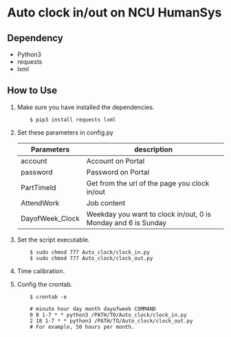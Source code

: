 # Auto clock in/out on NCU HumanSys

## Dependency
 - Python3
 - requests
 - lxml

## How to Use
 1. 
    Make sure you have installed the dependencies.
    ```
        $ pip3 install requests lxml
    ```

 2. 
    Set these parameters in config.py

    | Parameters             | description                                                   |
    |------------------------|---------------------------------------------------------------|
    | account                | Account on Portal                                             |
    | password               | Password on Portal                                            |
    | PartTimeId             | Get from the url of the page you clock in/out                 |
    | AttendWork             | Job content                                                   |
    | DayofWeek_Clock        | Weekday you want to clock in/out, 0 is Monday and 6 is Sunday |

 3.
    Set the script executable.
    ```
        $ sudo chmod 777 Auto_clock/clock_in.py
        $ sudo chmod 777 Auto_clock/clock_out.py
    ```

 4.
    Time calibration.

 5.
    Config the crontab.
    ```
        $ crontab -e

        # minute hour day month dayofweek COMMAND
        0 8 1-7 * * python3 /PATH/TO/Auto_clock/clock_in.py
        2 18 1-7 * * python3 /PATH/TO/Auto_clock/clock_out.py
        # For example, 50 hours per month.
    ```
